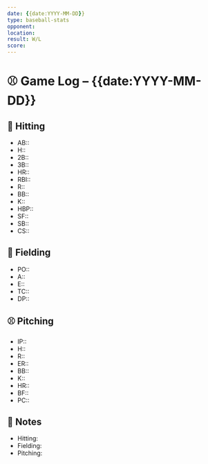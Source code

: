 ```yaml
---
date: {{date:YYYY-MM-DD}}
type: baseball-stats
opponent: 
location: 
result: W/L
score: 
---
```

# ⚾️ Game Log – {{date:YYYY-MM-DD}}

## 🥎 Hitting
- AB:: 
- H:: 
- 2B:: 
- 3B:: 
- HR:: 
- RBI:: 
- R:: 
- BB:: 
- K:: 
- HBP:: 
- SF:: 
- SB:: 
- CS:: 

## 🧤 Fielding
- PO:: 
- A:: 
- E:: 
- TC:: 
- DP:: 

## ⚾️ Pitching
- IP:: 
- H:: 
- R:: 
- ER:: 
- BB:: 
- K:: 
- HR:: 
- BF:: 
- PC:: 

## 📝 Notes
- Hitting:  
- Fielding:  
- Pitching: